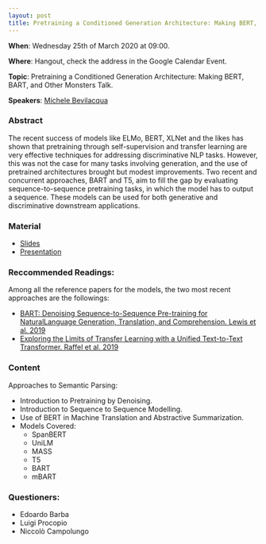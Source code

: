 ```yaml
---
layout: post
title: Pretraining a Conditioned Generation Architecture: Making BERT, BART, and Other Monsters Talk
---
```


**When**:  Wednesday 25th of March 2020 at 09:00.

**Where**: Hangout, check the address in the Google Calendar Event.

**Topic**: Pretraining a Conditioned Generation Architecture: Making BERT, BART, and Other Monsters Talk.

**Speakers**: [Michele Bevilacqua](https://twitter.com/MicheleBevila20)
### Abstract
The recent success of models like ELMo, BERT, XLNet and the likes has shown that pretraining through self-supervision and transfer 
learning are very effective techniques for addressing discriminative NLP tasks. However, this was not the case for many tasks 
involving generation, and the use of pretrained architectures brought but modest improvements. 
Two recent and concurrent approaches, BART and T5, aim to fill the gap by evaluating sequence-to-sequence pretraining tasks, 
in which the model has to output a sequence. These models can be used for both generative and discriminative downstream applications.


### Material
- [Slides](https://sapienzanlp.github.io/reading-group/material/2020-03-20-conditioned_generation_architectures/RG_2020___Pretrained_Generation.pdf)
- [Presentation](https://drive.google.com/file/d/1hJ9ordYMR8HcTqma4Sh9VlawzVrMjxBy/view?usp=sharing)

### Reccommended Readings:
Among all the reference papers for the models, the two most recent approaches are the followings:
- [BART: Denoising Sequence-to-Sequence Pre-training for NaturalLanguage Generation, Translation, and Comprehension. Lewis et al. 2019](https://arxiv.org/pdf/1910.13461.pdf)
- [Exploring the Limits of Transfer Learning with a Unified Text-to-Text Transformer. Raffel et al. 2019](https://arxiv.org/abs/1910.10683)

### Content
Approaches to Semantic Parsing:
- Introduction to Pretraining by Denoising.
- Introduction to Sequence to Sequence Modelling.
- Use of BERT in Machine Translation and Abstractive Summarization.
- Models Covered:
    - SpanBERT
    - UniLM
    - MASS
    - T5
    - BART
    - mBART
    
### Questioners:
- Edoardo Barba
- Luigi Procopio
- Niccolò Campolungo

